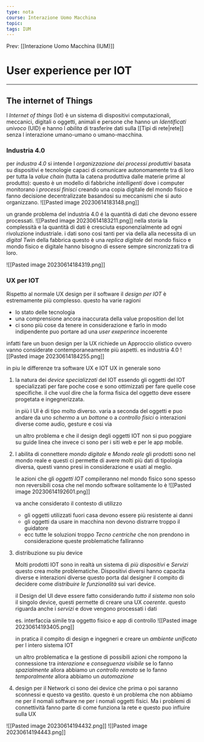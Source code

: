```yaml
---
type: nota
course: Interazione Uomo Macchina
topic: 
tags: IUM
---
```


Prev: [[Interazione Uomo Macchina (IUM)]]

# User experience per IOT
---
## The internet of Things
l _Internet of things_ (Iot) è un sistema di dispositivi computazionali, meccanici, digitali o oggetti, animali e persone che hanno un _Identificati univoco_ (UID) e hanno l _abilita_ di trasferire dati sulla [[Tipi di rete|rete]] senza l interazione umano-umano o umano-macchina.

### Industria 4.0
per _industra 4.0_ si intende l _organizzazione dei processi produttivi_  basata su dispositivi e tecnologie capaci di comunicare autonomamente tra di loro per tutta la _value chain_ (tutta la catena produttiva dalle materie prime al produtto): questo è un modello di fabbriche _intelligenti_ dove i computer monitorano i _processi finisci_ creando una copia digitale del mondo fisico e fanno decisione decentralizzate basandosi su meccanismi che si auto organizzano.
![[Pasted image 20230614183148.png]]

un grande problema del industria 4.0 é la quantità di dati che devono essere processati.
![[Pasted image 20230614183211.png]]
nella storia la complessità e la quantità di dati è cresciuta esponenzialmente ad ogni rivoluzione industriale.
i dati sono cosi tanti per via della alla necessita di un _digital Twin_ della fabbrica
questo è una _replica digitale_ del mondo fisico e mondo fisico e digitale hanno bisogno di essere sempre sincronizzati tra di loro.


![[Pasted image 20230614184319.png]]

### UX per IOT
Rispetto al normale UX design  per il software il _design per  IOT_ è estremamente più complesso. questo ha varie ragioni
- lo stato delle tecnologia
- una comprensione ancora inaccurata della value proposition del Iot
- ci sono più cose da tenere in considerazione e farlo in modo indipendente puo portare ad una _user exeperince_ incoerente

infatti fare un buon design per la UX  richiede un Approccio olistico ovvero vanno considerate contemporaneamente più aspetti.
es industria 4.0
![[Pasted image 20230614184255.png]]

in piu le differenze  tra software UX e IOT UX in generale sono

1. la natura dei _device specializzati_ del IOT
	essendo gli oggetti del IOT specializzati per fare poche cose  e sono ottimizzati per fare quelle cose specifiche. il che vuol dire che la forma fisica del oggetto deve essere progetata e ingegnerizzata.

	in più l UI è di tipo molto diverso. varia a seconda del oggetti e puo andare da uno _schermo_ a un _bottone_ o a _controllo fisici_ o interazioni diverse come audio, gesture e cosi via

	un altro problema e che il design degli oggetti IOT non si puo poggiare su guide linea che invece ci sono per i siti web e per le app mobile.

1. l abilita di connettere _mondo digitale_ e _Mondo reale_
	gli  prodotti sono nel mondo reale e questi ci permette di avere molti più dati di tipologia diversa, questi vanno presi in considerazione e usati al meglio.

	le azioni che gli _oggetti IOT_ compileranno nel mondo fisico sono spesso non reversibili cosa che nel mondo software solitamente lo è
	![[Pasted image 20230614192601.png]]

	 va anche considerato il contesto di utilizzo
	 - gli oggetti utilizzati fuori casa devono essere più resistente ai danni
	 - gli oggetti da usare in macchina non devono distrarre troppo il guidatore
	 - ecc
	 tutte le soluzioni troppo _Tecno centriche_ che non prendono in considerazione queste problematiche falliranno 

1. distribuzione su piu device
 
	Molti prodotti IOT sono in realtà un sistema di _più dispositivi_ e _Servizi_ questo crea molte problematiche. Dispositivi diversi hanno capacita diverse e interazioni diverse questo porta dal designer il compito di decidere come _distribuire le funzionalità_ sui vari device.

	il Design del UI deve essere fatto considerando _tutto il sistema_ non solo il singolo device, questi permette di creare una UX _coerente_. questo riguarda anche i _servizi_ e dove vengono processati i dati 
	
	es. interfaccia simile tra oggetto fisico e app di controllo
	![[Pasted image 20230614193405.png]]

	in pratica il compito di design e ingegneri e creare un _ambiente unificato_  per l intero sistema IOT 

	un altro problematica e la gestione di possibili azioni che rompono la connessione tra _interazione_ e  _conseguenza visibile_
	se lo fanno _spazialmente_ allora abbiamo un _controllo remoto_
	se lo fanno _temporalmente_ allora abbiamo un _automazione_

4. design per il Network
	 ci sono dei device che prima o poi saranno sconnessi e questo va gestito. questo è un problema che non abbiamo ne per il nomali software ne per i nomali oggetti fisici. Ma i problemi di connettività fanno parte di come funziona la rete e questo puo influire sulla UX

![[Pasted image 20230614194432.png]]
![[Pasted image 20230614194443.png]]
